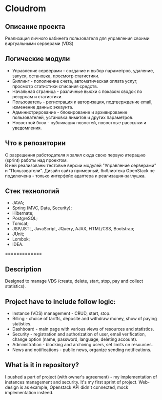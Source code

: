 # Cloudrom

## Описание проекта
Реализация личного кабинета пользователя для управления своими виртуальными серверами (VDS)

## Логические модули
- Управление серверами - создание и выбор параметров, удаление, запуск, остановка, просмотр статистики.
- Биллинг - пополнение счета, автоматическая оплата услуг, просмотр статистики списания средств.
- Начальная страница - различные вьюхи с показом сводок по ресурсам и статистики.
- Пользователь - регистрация и авторизация, подтверждение email, изменение данных эккаунта.
- Администрирование - блокирование и архивирование пользователей, установка лимитов и других параметров.
- Новостной блок - публикация новостей, новостные рассылки и уведомления.

## Что в репозитории
С разрешения работодателя я залил сюда свою первую итерацию (sprint) работы над проектом.  
В ней реализованы тестовые версии модулей "Управление серверами" и "Пользователи".
Дизайн сайта примерный, библиотека OpenStack не подключена - только интерфейс адаптера и реализация-заглушка.

## Стек технологий
- JAVA;
- Spring (MVC, Data, Security);
- Hibernate;
- PostgreSQL;
- Tomcat;
- JSP/JSTL, JavaScript, JQuery, AJAX, HTML/CSS, Bootstrap;
- JUnit; 
- Lombok;
- IDEA.

=============

## Description
Designed to manage VDS (create, delete, start, stop, pay and collect statistics).

## Project have to include follow logic:
- Instance (VDS) management - CRUD, start, stop.
- Billing - choice of tariffs, deposite and withdraw money, show of paying statistics.
- Dashboard - main page with various views of resources and statistics.
- Security - registration and authorization of user, email verification, change option (name, password, language, deleting account).
- Administration - blocking and archiving users, set limits on resources.
- News and notifications - public news, organize sending notifications.

## What is it in repository?
I pushed a part of project (with owner's agreement) - my implementation of instances management and security. 
It's my first sprint of project.
Web-design is as example, Openstack API didn't connected, mock implementation insteed.
